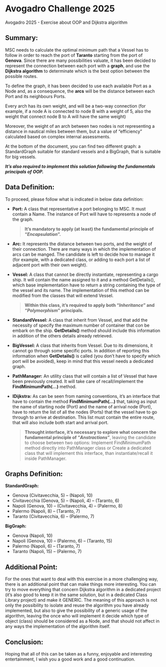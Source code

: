 # Avogadro Challenge 2025
Avogadro 2025 - Exercise about OOP and Dijkstra algorithm

## Summary:
MSC needs to calculate the optimal minimum path that a Vessel has to follow in order to reach the port of **Taranto** starting from the port of **Genova**. Since there are many possibilities valuate, it has been decided to represent the connection between each port with a **graph**, and use the **Dijkstra algorithm** to determinate which is the best option between the possible routes.

To define the graph, it has been decided to use each available Port as a Node and, as a consequence, the **arcs** will be the distance between each Port and its neighbours Ports.

Every arch has its own weight, and will be a two-way connection (for example, if a node A is connected to node B with a weight of 5, also the weight that connect node B to A will have the same weight)

Moreover, the weight of an arch between two nodes is not representing a distance in nautical miles between them, but a value of “efficiency” calculated based on complex internal assessments.

At the bottom of the document, you can find two different graph: a StandardGraph suitable for standard vessels and a BigGraph, that is suitable for big vessels.

_**It’s also required to implement this solution following the fundamentals principals of OOP.**_

## Data Definition:
To proceed, please follow what is indicated in below data definition:
-	**Port:** A class that representative a port belonging to MSC.
  It must contain a Name.
 	The instance of Port will have to represents a node of the graph.
 	> **It’s mandatory to apply (at least) the fundamental principle of “_Encapsulation_”.**

-	**Arc:** It represents the distance between two ports, and the weight of their connection.
  There are many ways in which the implementation of arcs can be manged.
 	The candidate is left to decide how to manage it (for example, with a dedicated class, or adding to each port a list of adjacent port with their own weight).

-	**Vessel:** A class that cannot be directly instantiate, representing a cargo ship.
  It will contain the name assigned to it and a method GetDetails(), which base implementation have to return a string containing the type of the vessel and its name. The implementation of this method can be modified from the classes that will extend Vessel.
 	> **Within this class, it’s required to apply both “_Inheritance_” and “_Polymorphism_” principals.**

-	**StandardVessel:** A class that inherit from Vessel, and that add the necessity of specify the maximum number of container that con be embark on the ship.
  **GetDetails()** method should include this information in addition of the others details already retrieved.

-	**BigVessel:** A class that inherits from Vessel.
  Due to its dimensions, it cannot go through some specific ports.
 	In addition of reporting this information when **GetDetails()** is called (you don’t have to specify which port will be avoided), keep in mind that this vessel needs a dedicated graph.

-	**PathManager:** An utility class that will contain a list of Vessel that have been previously created. It will take care of recall/implement the **FindMinimumPath(…)** method.

-	**IDijkstra:** As can be seen from naming conventions, it’s an interface that have to contain the method **FindMinimumPath(…)** that, taking as input the name of starting node (Port) and the name of arrival node (Port), have to return the list of all the nodes (Ports) that the vessel have to go through to arrive at destination.
  This list must contain the entire route, that will also include both start and arrival port.
 	> **Throught interface, it’s necessary to explore what concern the fundamental principle of “_Anstractions_”**, leaving the candidate to choose between two options: Implement FindMinimumPath method directly into PathManager class or Create a dedicated class that will implement this interface, than instantiate/recall it inside PathManager.

## Graphs Definition:
**StandardGraph:**
-	Genova (Civitavecchia, 5) – (Napoli, 10)
-	Civitavecchia (Genova, 5) – (Napoli, 4) – (Taranto, 6)
-	Napoli (Genova, 10) – (Civitavecchia, 4) – (Palermo, 8) 
-	Palermo (Napoli, 8) – (Taranto, 7)
-	Taranto (Civitavecchia, 6) – (Palermo, 7)

**BigGraph:**
-	Genova (Napoli, 10)
-	Napoli (Genova, 10) – (Palermo, 6) – (Taranto, 15)
-	Palermo (Napoli, 6) – (Taranto, 7)
-	Taranto (Napoli, 15) – (Palermo, 7)

## Additional Point:
For the ones that want to deal with this exercise in a more challenging way, there is an additional point that can make things more interesting.
You can try to move everything that concern Dijkstra algorithm in a dedicated project (it’s also good to keep it in the same solution, but in a dedicated Class Library project) and make it GENERIC.
The meaning of this approach is not only the possibility to isolate and reuse the algorithm you have already implemented, but also to give the possibility of a generic usage of the algorithm, leaving the once who will implement it decide which type of object (class) should be considered as a Node, and that should not affect in any ways the implementation of the algorithm itself.

## Conclusion:
Hoping that all of this can be taken as a funny, enjoyable and interesting entertainment, I wish you a good work and a good continuation.

